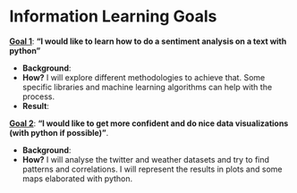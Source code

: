 # Information Learning Goals

[**Goal 1**](https://github.com/gerardathletics/SmartEnvironments-PersonalPortfolio/tree/master/Information/Goal-1): **“I would like to learn how to do a sentiment analysis on a text with python”** 
  * **Background**: 
 * **How?** I will explore different methodologies to achieve that. Some specific libraries and machine learning algorithms can help with the process.
 * **Result**: 

[**Goal 2**](https://github.com/gerardathletics/SmartEnvironments-PersonalPortfolio/tree/master/Information/Goal-2): **“I would like to get more confident and do nice data visualizations (with python if possible)”**. 
 * **Background**: 
 * **How?** I will analyse the twitter and weather datasets and try to find patterns and correlations. I will represent the results in plots and some maps elaborated with python.
 
